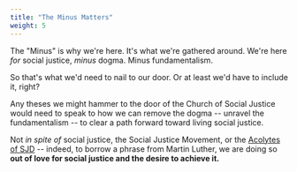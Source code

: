 ```yaml
---
title: "The Minus Matters"
weight: 5
---
```


The "Minus" is why we're here. It's what we're gathered around. We're here _for_ social justice, _minus_ dogma. Minus fundamentalism.

So that's what we'd need to nail to our door. Or at least we'd have to include it, right?

Any theses we might hammer to the door of the Church of Social Justice would need to speak to how we can remove the dogma -- unravel the fundamentalism -- to clear a path forward toward living social justice.

Not _in spite of_ social justice, the Social Justice Movement, or the [Acolytes of SJD](https://acolytes.course.sjmd.space) -- indeed, to borrow a phrase from Martin Luther, we are doing so **out of love for social justice and the desire to achieve it.**

